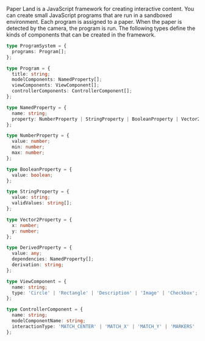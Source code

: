 Paper Land is a JavaScript framework for creating interactive content. You can create small JavaScript programs
that are run in a sandboxed environment. Each program is assigned to a paper. When the paper is detected by the
camera, the program is run. The following types define the kinds of components that can be created
in the framework.

```ts
type ProgramSystem = {
  programs: Program[];
};

type Program = {
  title: string;
  modelComponents: NamedProperty[];
  viewComponents: ViewComponent[];
  controllerComponents: ControllerComponent[];
};

type NamedProperty = {
  name: string;
  property: NumberProperty | StringProperty | BooleanProperty | Vector2Property | DerivedProperty;
};

type NumberProperty = {
  value: number;
  min: number;
  max: number;
};

type BooleanProperty = {
  value: boolean;
};

type StringProperty = {
  value: string;
  validValues: string[];
};

type Vector2Property = {
  x: number;
  y: number;
};

type DerivedProperty = {
  value: any;
  dependencies: NamedProperty[];
  derivation: string;
};

type ViewComponent = {
  name: string;
  type: 'Circle' | 'Rectangle' | 'Description' | 'Image' | 'Checkbox';
};

type ControllerComponent = {
  name: string;
  modelComponentName: string;
  interactionType: 'MATCH_CENTER' | 'MATCH_X' | 'MATCH_Y' | 'MARKERS' | 'ROTATION';
};
```